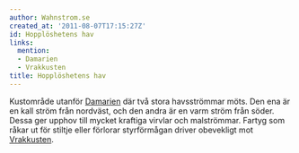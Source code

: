 ```yaml
---
author: Wahnstrom.se
created_at: '2011-08-07T17:15:27Z'
id: Hopplöshetens hav
links:
  mention:
  - Damarien
  - Vrakkusten
title: Hopplöshetens hav
---
```


Kustområde utanför [Damarien] där två stora havsströmmar möts. Den ena är en kall ström från
nordväst, och den andra är en varm ström från söder. Dessa ger upphov till mycket kraftiga virvlar
och malströmmar. Fartyg som råkar ut för stiltje eller förlorar styrförmågan driver obevekligt mot
[Vrakkusten].

  [Damarien]: Damarien
  [Vrakkusten]: Vrakkusten